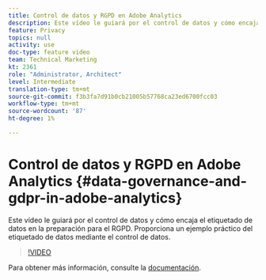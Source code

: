 ```yaml
---
title: Control de datos y RGPD en Adobe Analytics
description: Este vídeo le guiará por el control de datos y cómo encaja el etiquetado de datos en la preparación para el RGPD. Proporciona un ejemplo práctico del etiquetado de datos mediante el control de datos.
feature: Privacy
topics: null
activity: use
doc-type: feature video
team: Technical Marketing
kt: 2361
role: "Administrator, Architect"
level: Intermediate
translation-type: tm+mt
source-git-commit: f3b3fa7d91b0cb21005b57768ca23ed6700fcc03
workflow-type: tm+mt
source-wordcount: '87'
ht-degree: 1%

---
```



# Control de datos y RGPD en Adobe Analytics {#data-governance-and-gdpr-in-adobe-analytics}

Este vídeo le guiará por el control de datos y cómo encaja el etiquetado de datos en la preparación para el RGPD. Proporciona un ejemplo práctico del etiquetado de datos mediante el control de datos.

>[!VIDEO](https://video.tv.adobe.com/v/25455/?quality=12)

Para obtener más información, consulte la [documentación](https://marketing.adobe.com/resources/help/en_US/analytics/gdpr/).